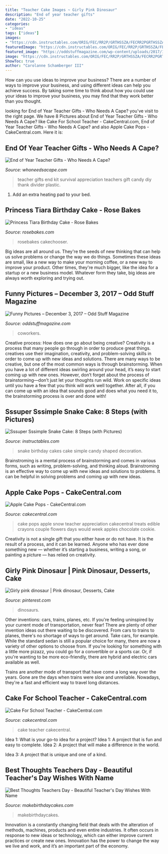 ```yaml
---
title: "Teacher Cake Images ~ Girly Pink Dinosaur"
description: "End of year teacher gifts"
date: "2022-10-25"
categories:
- "ideas"
tags: ["ideas"]
images:
- "https://cdn.instructables.com/ORIG/FEC/RR2P/GRTHSSZA/FECRR2PGRTHSSZA.jpg?width=2100"
featuredImage: "https://cdn.instructables.com/ORIG/FEC/RR2P/GRTHSSZA/FECRR2PGRTHSSZA.jpg?width=2100"
featured_image: "https://oddstuffmagazine.com/wp-content/uploads/2017/12/custom-cake-650x512.jpg"
image: "https://cdn.instructables.com/ORIG/FEC/RR2P/GRTHSSZA/FECRR2PGRTHSSZA.jpg?width=2100"
ShowToc: true
author: "Carolanne Schamberger III"
---
```



How can you use ideas to improve your business?
There are a number of ways to improve your business, and using different ideas can help you achieve success. By taking some time to think about how you could use your ideas to improve your business, you may find that they work better than you thought.

	

		
looking for End of Year Teacher Gifts - Who Needs A Cape? you've visit to the right page. We have 8 Pictures about End of Year Teacher Gifts - Who Needs A Cape? like Cake For School Teacher - CakeCentral.com, End of Year Teacher Gifts - Who Needs A Cape? and also Apple Cake Pops - CakeCentral.com. Here it is:
		
    
## End Of Year Teacher Gifts - Who Needs A Cape?

<img loading=lazy src="https://i0.wp.com/whoneedsacape.com/wp-content/uploads/2013/05/Teacher-appreciation-017.jpg" onerror="this.onerror=null;this.src='https://tse3.mm.bing.net/th?id=OIP.Qil3lUiqeKDsDtXoaIcUQwHaJ4&amp;pid=15.1';" alt="End of Year Teacher Gifts - Who Needs A Cape?">

_Source: whoneedsacape.com_

>teacher gifts end kit survival appreciation teachers gift candy diy thank divider plastic. 

	

1. Add an extra heating pad to your bed.

    
## Princess Tiara Birthday Cake - Rose Bakes

<img loading=lazy src="https://rosebakes.com/wp-content/uploads/2011/12/Princess-Tiara-Birthday-Cake.jpg" onerror="this.onerror=null;this.src='https://tse3.mm.bing.net/th?id=OIP.gn1mibKpv1ihgTWai4TOhQHaKC&amp;pid=15.1';" alt="Princess Tiara Birthday Cake - Rose Bakes">

_Source: rosebakes.com_

>rosebakes cakechooser. 

	

Big ideas are all around us. They're the seeds of new thinking that can help us solve problems or change the way we do things. Sometimes these ideas are small, like a new way to make your morning coffee, or a new way to improve your product. Other times, they're much bigger, like the idea for a startup or a new business model. Whatever form they take, big ideas are always worth exploring and trying out.

    
## Funny Pictures – December 3, 2017 – Odd Stuff Magazine

<img loading=lazy src="https://oddstuffmagazine.com/wp-content/uploads/2017/12/custom-cake-650x512.jpg" onerror="this.onerror=null;this.src='https://tse2.mm.bing.net/th?id=OIP.N9OfDim7BKu7YKqVawMZlgHaF1&amp;pid=15.1';" alt="Funny Pictures – December 3, 2017 – Odd Stuff Magazine">

_Source: oddstuffmagazine.com_

>coworkers. 

	

Creative process: How does one go about being creative?
Creativity is a process that many people go through in order to produce great things. creatives use their imagination, creativity, and problem-solving skills in order to come up with new ideas and solutions. There are many ways to be creative, but one of the most common ways is through brainstorming. When you have a lot of different ideas swirling around your head, it’s easy to start coming up with new ones. However, don’t forget about the process of brainstorming—don’t just let your thoughts run wild. Work on specific ideas until you have a few that you think will work well together. After all, if you can come up with an idea that sounds good and does what you need it to, the brainstorming process is over and done with!

    
## Sssuper Sssimple Snake Cake: 8 Steps (with Pictures)

<img loading=lazy src="https://cdn.instructables.com/ORIG/FEC/RR2P/GRTHSSZA/FECRR2PGRTHSSZA.jpg?width=2100" onerror="this.onerror=null;this.src='https://tse1.mm.bing.net/th?id=OIP.PWiXPdMZQEQUzeNAvNQ4XAHaFj&amp;pid=15.1';" alt="Sssuper Sssimple Snake Cake: 8 Steps (with Pictures)">

_Source: instructables.com_

>snake birthday cakes cake simple candy shaped decoration. 

	

Brainstroming is a mental process of brainstorming and comes in various forms, such as writing, problem-solving, and thinking aloud. Brainstroming is an effective way to come up with new ideas and solutions to problems. It can be helpful in solving problems and coming up with new ideas.

    
## Apple Cake Pops - CakeCentral.com

<img loading=lazy src="https://cdn001.cakecentral.com/gallery/2015/03/900_759939DGMI_apple-cake-pops.jpg" onerror="this.onerror=null;this.src='https://tse3.mm.bing.net/th?id=OIP.MY4PCN207Xpjw6C2GH2gIAHaLF&amp;pid=15.1';" alt="Apple Cake Pops - CakeCentral.com">

_Source: cakecentral.com_

>cake pops apple snow teacher appreciation cakecentral treats edible crayons couple flowers days would week apples chocolate cookie. 

	

Creativity is not a single gift that you either have or do not have. It is the result of a process, and it can be learned. Anyone who has ever done something new — whether it’s starting a business, writing a song, or painting a picture — has relied on creativity.

    
## Girly Pink Dinosaur | Pink Dinosaur, Desserts, Cake

<img loading=lazy src="https://i.pinimg.com/736x/56/09/fa/5609faf6f86a44f04f6cf4bef8dfb6b2.jpg" onerror="this.onerror=null;this.src='https://tse4.mm.bing.net/th?id=OIP.YRV7lTEOEkFUL_B25wyNpwHaJ6&amp;pid=15.1';" alt="Girly pink dinosaur | Pink dinosaur, Desserts, Cake">

_Source: pinterest.com_

>dinosaurs. 

	

Other inventions: cars, trains, planes, etc.
If you're feeling uninspired by your current mode of transportation, never fear! There are plenty of other invention ideas out there waiting to be discovered. From cars to trains to planes, there's no shortage of ways to get around.
Take cars, for example. While the standard sedan is still a popular choice for many, there are now a variety of other options to choose from. If you're looking for something with a little more pizazz, you could go for a convertible or a sports car. Or, if you're wanting to be more eco-friendly, there are hybrid and electric cars available as well.

Trains are another mode of transport that have come a long way over the years. Gone are the days when trains were slow and unreliable. Nowadays, they're a fast and efficient way to travel long distances.

    
## Cake For School Teacher - CakeCentral.com

<img loading=lazy src="https://cdn001.cakecentral.com/gallery/2015/03/900_8954702MA3_cake-for-school-teacher.jpg" onerror="this.onerror=null;this.src='https://tse1.mm.bing.net/th?id=OIP.EbrWKyJT3jNvv5vp4WsTXwHaJ4&amp;pid=15.1';" alt="Cake For School Teacher - CakeCentral.com">

_Source: cakecentral.com_

>cake teacher cakecentral. 

	

Idea 1: What is your go-to idea for a project?
Idea 1: A project that is fun and easy to complete.
Idea 2: A project that will make a difference in the world.

Idea 3: A project that is unique and one of a kind.

    
## Best Thoughts Teachers Day - Beautiful Teacher&#039;s Day Wishes With Name

<img loading=lazy src="https://makebirthdaycakes.com/wp-content/uploads/2020/12/teachers-day-quotes.jpg" onerror="this.onerror=null;this.src='https://tse4.mm.bing.net/th?id=OIP.UG6BetIZUMKx6grcZKhDtAHaGG&amp;pid=15.1';" alt="Best Thoughts Teachers Day - Beautiful Teacher&#039;s Day Wishes With Name">

_Source: makebirthdaycakes.com_

>makebirthdaycakes. 

	

Innovation is a constantly changing field that deals with the alteration of methods, machines, products and even entire industries. It often occurs in response to new ideas or technology, which can either improve current practices or create new ones. Innovation has the power to change the way we live and work, and it’s an important part of the economy.


